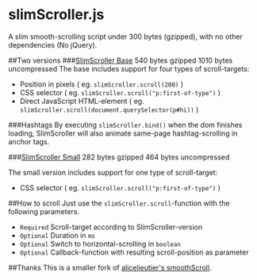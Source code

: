 # slimScroller.js
A slim smooth-scrolling script under 300 bytes (gzipped), with no other dependencies (No jQuery).

##Two versions
###[SlimScroller Base](https://github.com/ameesme/SlimScroller.js/blob/master/dist/slimScroller.min.js)
    540  bytes gzipped
    1010 bytes uncompressed
The base includes support for four types of scroll-targets:
- Position in pixels ( eg. `slimScroller.scroll(200)` )
- CSS selector ( eg. `slimScroller.scroll("p:first-of-type")` )
- Direct JavaScript HTML-element ( eg. `slimScroller.scroll(document.querySelector(p#hi))` )

###Hashtags
By executing `slimScroller.bind()` when the dom finishes loading, SlimScroller will also animate same-page hashtag-scrolling in anchor tags. 

###[SlimScroller Small](https://github.com/ameesme/SlimScroller.js/blob/master/dist/slimScroller.small.min.js)
    282 bytes gzipped
    464 bytes uncompressed

The small version includes support for one type of scroll-target:
- CSS selector ( eg. `slimScroller.scroll("p:first-of-type")` )

##How to scroll
Just use the `slimScroller.scroll`-function with the following parameters.
- `Required` Scroll-target according to SlimScroller-version
- `Optional` Duration in `ms`
- `Optional` Switch to horizontal-scrolling in `boolean`
- `Optional` Callback-function with resulting scroll-position as parameter

##Thanks
This is a smaller fork of [alicelieutier's smoothScroll](https://github.com/alicelieutier/smoothScroll).
